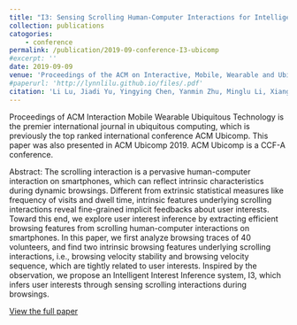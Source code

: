 ```yaml
---
title: "I3: Sensing Scrolling Human-Computer Interactions for Intelligent Interest Inference on Smartphones"
collection: publications
catogories: 
    - conference
permalink: /publication/2019-09-conference-I3-ubicomp
#excerpt: ''
date: 2019-09-09
venue: 'Proceedings of the ACM on Interactive, Mobile, Wearable and Ubiquitous Technologies (IMWUT)'
#paperurl: 'http://lynnlilu.github.io/files/.pdf'
citation: 'Li Lu, Jiadi Yu, Yingying Chen, Yanmin Zhu, Minglu Li, Xiangyu Xu. (2019). &quot;I^3: Sensing Scrolling Human-Computer Interactions for Intelligent Interest Inference on Smartphones.&quot; <i>Proceedings of the ACM on Interactive, Mobile, Wearable and Ubiquitous Technologies (IMWUT)</i>. 3(3), pp. 97:1-97:22. London, England. doi: 10.1145/3351255.'
---
```


Proceedings of ACM Interaction Mobile Wearable Ubiquitous Technology is the premier international journal in ubiquitous computing, which is previously the top ranked international conference ACM Ubicomp. This paper was also presented in ACM Ubicomp 2019. ACM Ubicomp is a CCF-A conference. 

Abstract: The scrolling interaction is a pervasive human-computer interaction on smartphones, which can reflect intrinsic characteristics during dynamic browsings. Different from extrinsic statistical measures like frequency of visits and dwell time, intrinsic features underlying scrolling interactions reveal fine-grained implicit feedbacks about user interests. Toward this end, we explore user interest inference by extracting efficient browsing features from scrolling human-computer interactions on smartphones. In this paper, we first analyze browsing traces of 40 volunteers, and find two intrinsic browsing features underlying scrolling interactions, i.e., browsing velocity stability and browsing velocity sequence, which are tightly related to user interests. Inspired by the observation, we propose an Intelligent Interest Inference system, I3, which infers user interests through sensing scrolling interactions during browsings.

[View the full paper](https://dl.acm.org/citation.cfm?id=3351255)

